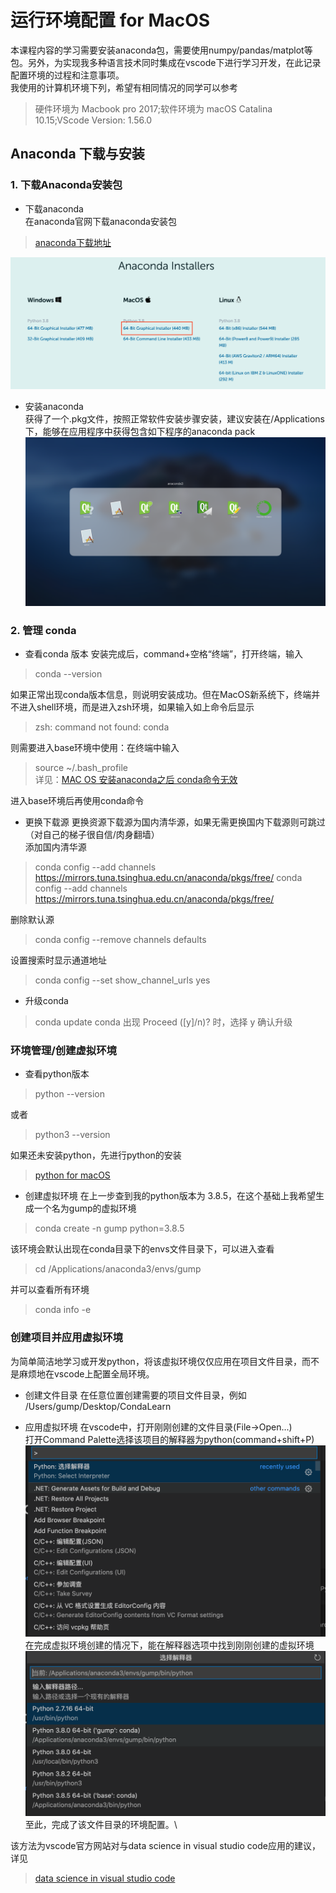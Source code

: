 # 运行环境配置 for MacOS
本课程内容的学习需要安装anaconda包，需要使用numpy/pandas/matplot等包。另外，为实现我多种语言技术同时集成在vscode下进行学习开发，在此记录配置环境的过程和注意事项。\
我使用的计算机环境下列，希望有相同情况的同学可以参考
> 硬件环境为 Macbook pro 2017;软件环境为 macOS Catalina 10.15;VScode Version: 1.56.0

## Anaconda 下载与安装
### 1. 下载Anaconda安装包
* 下载anaconda\
在anaconda官网下载anaconda安装包
> [anaconda下载地址](https://www.anaconda.com/products/individual)

![我选择的版本](/img/anaconda-installers-image.png "installers version")

* 安装anaconda\
获得了一个.pkg文件，按照正常软件安装步骤安装，建议安装在/Applications下，能够在应用程序中获得包含如下程序的anaconda pack\
![anaconda pack](/img/anaconda-pack.png)

### 2. 管理 conda
* 查看conda 版本
安装完成后，command+空格“终端”，打开终端，输入
> conda --version

如果正常出现conda版本信息，则说明安装成功。但在MacOS新系统下，终端并不进入shell环境，而是进入zsh环境，如果输入如上命令后显示
> zsh: command not found: conda

则需要进入base环境中使用：在终端中输入
> source ~/.bash_profile \
> 详见：[MAC OS 安装anaconda之后 conda命令无效](https://blog.csdn.net/Cece11011/article/details/103820337)

进入base环境后再使用conda命令

* 更换下载源
更换资源下载源为国内清华源，如果无需更换国内下载源则可跳过（对自己的梯子很自信/肉身翻墙）\
添加国内清华源
> conda config --add channels https://mirrors.tuna.tsinghua.edu.cn/anaconda/pkgs/free/
> conda config --add channels https://mirrors.tuna.tsinghua.edu.cn/anaconda/pkgs/free/

删除默认源
> conda config --remove channels defaults

设置搜索时显示通道地址
> conda config --set show_channel_urls yes

* 升级conda
> conda update conda
> 出现 Proceed ([y]/n)? 时，选择 y 确认升级

### 环境管理/创建虚拟环境
* 查看python版本
> python --version

或者
> python3 --version

如果还未安装python，先进行python的安装
> [python for macOS](https://www.python.org/downloads/mac-osx/)

* 创建虚拟环境
在上一步查到我的python版本为 3.8.5，在这个基础上我希望生成一个名为gump的虚拟环境
> conda create -n gump python=3.8.5

该环境会默认出现在conda目录下的envs文件目录下，可以进入查看
> cd /Applications/anaconda3/envs/gump

并可以查看所有环境
> conda info -e

### 创建项目并应用虚拟环境
为简单简洁地学习或开发python，将该虚拟环境仅仅应用在项目文件目录，而不是麻烦地在vscode上配置全局环境。

* 创建文件目录
在任意位置创建需要的项目文件目录，例如 /Users/gump/Desktop/CondaLearn

* 应用虚拟环境
在vscode中，打开刚刚创建的文件目录(File->Open...)\
打开Command Palette选择该项目的解释器为python(command+shift+P)\
![选择解释器](/img/interpreter.png)
在完成虚拟环境创建的情况下，能在解释器选项中找到刚刚创建的虚拟环境\
![python解释器选项](/img/interpreter-options.png)
至此，完成了该文件目录的环境配置。\

该方法为vscode官方网站对与data science in visual studio code应用的建议，详见
> [data science in visual studio code](https://code.visualstudio.com/docs/python/data-science-tutorial)
